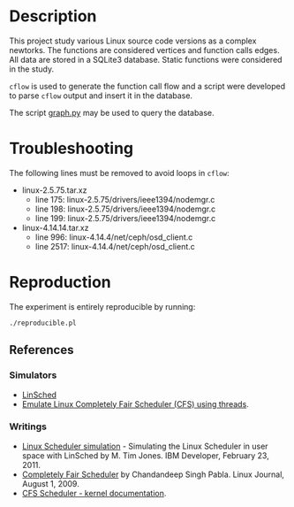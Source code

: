 # Description

This project study various Linux source code versions as a complex newtorks.
The functions are considered vertices and function calls edges. All data are
stored in a SQLite3 database. Static functions were considered in the study.

`cflow` is used to generate the function call flow and a script were developed
to parse `cflow` output and insert it in the database.

The script [graph.py](graph.py) may be used to query the database.

# Troubleshooting

The following lines must be removed to avoid loops in `cflow`:

* linux-2.5.75.tar.xz
  + line 175: linux-2.5.75/drivers/ieee1394/nodemgr.c
  + line 198: linux-2.5.75/drivers/ieee1394/nodemgr.c
  + line 199: linux-2.5.75/drivers/ieee1394/nodemgr.c
* linux-4.14.14.tar.xz
  + line 996: linux-4.14.4/net/ceph/osd_client.c
  + line 2517: linux-4.14.4/net/ceph/osd_client.c

# Reproduction

The experiment is entirely reproducible by running:

````
./reproducible.pl
````

## References

### Simulators

- [LinSched](https://github.com/jontore/LinSched)
- [Emulate Linux Completely Fair Scheduler (CFS) using threads](https://github.com/ducminh296/Linux-CFS-Emulator).

### Writings

- [Linux Scheduler simulation](https://www.ibm.com/developerworks/library/l-linux-scheduler-simulator/) - Simulating the Linux Scheduler in user space with LinSched
  by M. Tim Jones. IBM Developer, February 23, 2011.
- [Completely Fair Scheduler](https://www.linuxjournal.com/node/10267) by Chandandeep Singh Pabla. Linux Journal, August 1, 2009.
- [CFS Scheduler - kernel documentation](https://www.kernel.org/doc/Documentation/scheduler/sched-design-CFS.txt).


